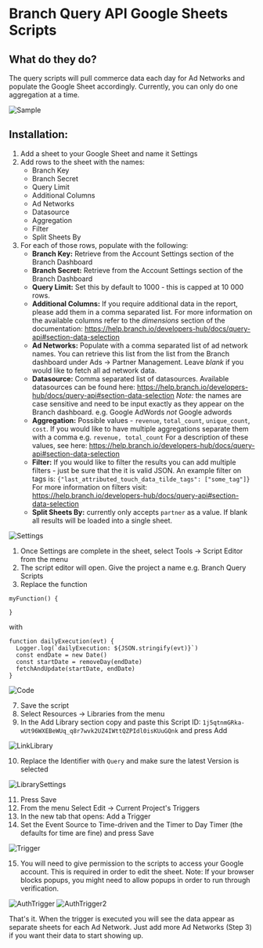 # Branch Query API Google Sheets Scripts

## What do they do?

The query scripts will pull commerce data each day for Ad Networks and populate the Google Sheet accordingly. Currently, you can only do one aggregation at a time.

![Sample](images/Sample.png)

## Installation:

1. Add a sheet to your Google Sheet and name it Settings
2. Add rows to the sheet with the names:
	- Branch Key
	- Branch Secret
	- Query Limit
	- Additional Columns
	- Ad Networks
	- Datasource
	- Aggregation
	- Filter
	- Split Sheets By
3. For each of those rows, populate with the following:
	- **Branch Key:** Retrieve from the Account Settings section of the Branch Dashboard
	- **Branch Secret:** Retrieve from the Account Settings section of the Branch Dashboard
	- **Query Limit:** Set this by default to 1000 - this is capped at 10 000 rows.
	- **Additional Columns:** If you require additional data in the report, please add them in a comma separated list. For more information on the available columns refer to the *dimensions* section of the documentation: https://help.branch.io/developers-hub/docs/query-api#section-data-selection
	- **Ad Networks:** Populate with a comma separated list of ad network names. You can retrieve this list from the list from the Branch dashboard under Ads -> Partner Management. Leave *blank* if you would like to fetch all ad network data.
	- **Datasource:** Comma separated list of datasources. Available datasources can be found here: https://help.branch.io/developers-hub/docs/query-api#section-data-selection
		_Note:_ the names are case sensitive and need to be input exactly as they appear on the Branch dashboard. e.g. Google AdWords *not* Google adwords
	- **Aggregation:** Possible values - `revenue`, `total_count`, `unique_count`, `cost`. If you would like to have multiple aggregations separate them with a comma e.g. `revenue, total_count` For a description of these values, see here: https://help.branch.io/developers-hub/docs/query-api#section-data-selection 
	- **Filter:** If you would like to filter the results you can add multiple filters - just be sure that the it is valid JSON. An example filter on tags is: `{"last_attributed_touch_data_tilde_tags": ["some_tag"]}` For more information on filters visit: https://help.branch.io/developers-hub/docs/query-api#section-data-selection
	- **Split Sheets By:** currently only accepts `partner` as a value. If blank all results will be loaded into a single sheet.

![Settings](images/Settings.png)

1. Once Settings are complete in the sheet, select Tools -> Script Editor from the menu
2. The script editor will open. Give the project a name e.g. Branch Query Scripts
3. Replace the function 
```
myFunction() {
	
}
```

with

```
function dailyExecution(evt) {
  Logger.log(`dailyExecution: ${JSON.stringify(evt)}`)
  const endDate = new Date()
  const startDate = removeDay(endDate)
  fetchAndUpdate(startDate, endDate)
}
```

![Code](images/Code.png)

7. Save the script
8. Select Resources -> Libraries from the menu
9. In the Add Library section copy and paste this Script ID: `1j5qtnmGRka-wUt96WXEBeWUq_q8r7wvk2UZ4IWttQZPIdl0isKUuGQnk` and press Add

![LinkLibrary](images/LinkLibrary.png)

10. Replace the Identifier with `Query` and make sure the latest Version is selected

![LibrarySettings](images/LibrarySettings.png)

11. Press Save
12. From the menu Select Edit -> Current Project's Triggers
13. In the new tab that opens: Add a Trigger
14. Set the Event Source to Time-driven and the Timer to Day Timer (the defaults for time are fine) and press Save

![Trigger](images/Trigger.png)

15. You will need to give permission to the scripts to access your Google account. This is required in order to edit the sheet. Note: If your browser blocks popups, you might need to allow popups in order to run through verification.

![AuthTrigger](images/AuthTrigger.png)
![AuthTrigger2](images/AuthTrigger2.png)

That's it. When the trigger is executed you will see the data appear as separate sheets for each Ad Network. Just add more Ad Networks (Step 3) if you want their data to start showing up.

